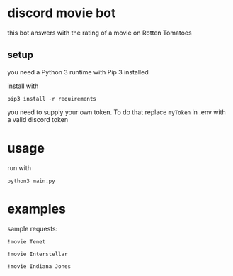 # discord movie bot

this bot answers with the rating of a movie on Rotten Tomatoes

## setup

you need a Python 3 runtime with Pip 3 installed

install with

`pip3 install -r requirements`

you need to supply your own token. To do that replace `myToken` in .env with a valid discord token

# usage

run with

`python3 main.py`

# examples

sample requests:

`!movie Tenet`

`!movie Interstellar`

`!movie Indiana Jones`

